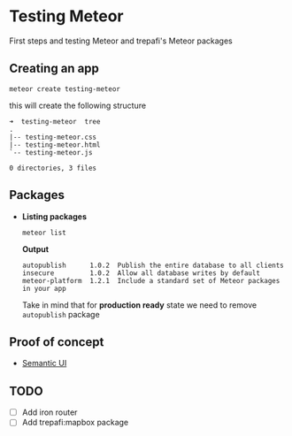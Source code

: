 Testing Meteor
==
First steps and testing Meteor and trepafi's Meteor packages

## Creating an app
```
meteor create testing-meteor
```

this will create the following structure

```
➜  testing-meteor  tree
.
|-- testing-meteor.css
|-- testing-meteor.html
`-- testing-meteor.js

0 directories, 3 files
```

## Packages

- **Listing packages**
    ```
    meteor list
    ```

    **Output**
    ```
    autopublish      1.0.2  Publish the entire database to all clients
    insecure         1.0.2  Allow all database writes by default
    meteor-platform  1.2.1  Include a standard set of Meteor packages in your app
    ```

    Take in mind that for **production ready** state we need to remove `autopublish` package


## Proof of concept
- [Semantic UI](./docs/semantic-ui.md)


## TODO
- [ ] Add iron router
- [ ] Add trepafi:mapbox package
